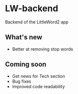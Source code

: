 # LW-backend
Backend of the LittleWord2 app


## What's new
- Better at removing stop words


## Coming soon
- Get news for Tech section
- Bug fixes
- Improved code readability